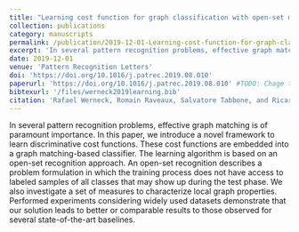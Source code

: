 ```yaml
---
title: "Learning cost function for graph classification with open-set methods"
collection: publications
category: manuscripts
permalink: /publication/2019-12-01-Learning-cost-function-for-graph-classification-with-open-set-methods
excerpt: 'In several pattern recognition problems, effective graph matching is of paramount importance. In this paper, we introduce a novel framework to learn discriminative cost functions. These cost functions are embedded into a graph matching-based classifier.'
date: 2019-12-01
venue: 'Pattern Recognition Letters'
doi: 'https://doi.org/10.1016/j.patrec.2019.08.010'
paperurl: 'https://doi.org/10.1016/j.patrec.2019.08.010' #TODO: Chage to local file
bibtexurl: '/files/werneck2019learning.bib'
citation: 'Rafael Werneck, Romain Raveaux, Salvatore Tabbone, and Ricardo da Silva Torres. Learning cost function for graph classification with open-set methods. Pattern Recognition Letters, 128:8 – 15, 2019.'
---
```


In several pattern recognition problems, effective graph matching is of paramount importance. In this paper, we introduce a novel framework to learn discriminative cost functions. These cost functions are embedded into a graph matching-based classifier. The learning algorithm is based on an open-set recognition approach. An open-set recognition describes a problem formulation in which the training process does not have access to labeled samples of all classes that may show up during the test phase. We also investigate a set of measures to characterize local graph properties. Performed experiments considering widely used datasets demonstrate that our solution leads to better or comparable results to those observed for several state-of-the-art baselines.
